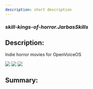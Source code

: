 ```yaml
---
description: short description
---
```


### _skill-kings-of-horror.JarbasSkills_  
## Description:  
Indie horror movies for OpenVoiceOS

![](./gui.png)
![](./gui.gif)
![](./gui2.gif)  
  
  
  
## Summary:  
